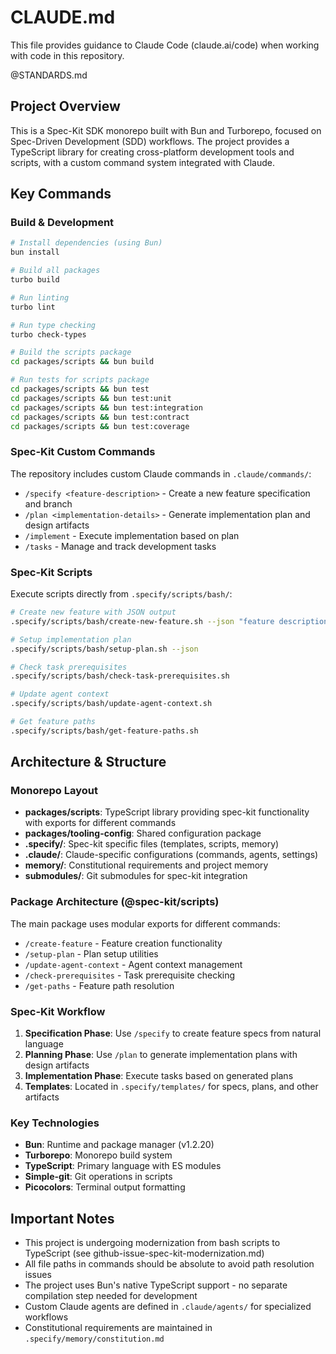 # CLAUDE.md

This file provides guidance to Claude Code (claude.ai/code) when working with code in this repository.

@STANDARDS.md

## Project Overview

This is a Spec-Kit SDK monorepo built with Bun and Turborepo, focused on Spec-Driven Development (SDD) workflows. The project provides a TypeScript library for creating cross-platform development tools and scripts, with a custom command system integrated with Claude.

## Key Commands

### Build & Development
```bash
# Install dependencies (using Bun)
bun install

# Build all packages
turbo build

# Run linting
turbo lint

# Run type checking
turbo check-types

# Build the scripts package
cd packages/scripts && bun build

# Run tests for scripts package
cd packages/scripts && bun test
cd packages/scripts && bun test:unit
cd packages/scripts && bun test:integration
cd packages/scripts && bun test:contract
cd packages/scripts && bun test:coverage
```

### Spec-Kit Custom Commands

The repository includes custom Claude commands in `.claude/commands/`:

- `/specify <feature-description>` - Create a new feature specification and branch
- `/plan <implementation-details>` - Generate implementation plan and design artifacts
- `/implement` - Execute implementation based on plan
- `/tasks` - Manage and track development tasks

### Spec-Kit Scripts

Execute scripts directly from `.specify/scripts/bash/`:
```bash
# Create new feature with JSON output
.specify/scripts/bash/create-new-feature.sh --json "feature description"

# Setup implementation plan
.specify/scripts/bash/setup-plan.sh --json

# Check task prerequisites
.specify/scripts/bash/check-task-prerequisites.sh

# Update agent context
.specify/scripts/bash/update-agent-context.sh

# Get feature paths
.specify/scripts/bash/get-feature-paths.sh
```

## Architecture & Structure

### Monorepo Layout
- **packages/scripts**: TypeScript library providing spec-kit functionality with exports for different commands
- **packages/tooling-config**: Shared configuration package
- **.specify/**: Spec-kit specific files (templates, scripts, memory)
- **.claude/**: Claude-specific configurations (commands, agents, settings)
- **memory/**: Constitutional requirements and project memory
- **submodules/**: Git submodules for spec-kit integration

### Package Architecture (@spec-kit/scripts)
The main package uses modular exports for different commands:
- `/create-feature` - Feature creation functionality
- `/setup-plan` - Plan setup utilities
- `/update-agent-context` - Agent context management
- `/check-prerequisites` - Task prerequisite checking
- `/get-paths` - Feature path resolution

### Spec-Kit Workflow
1. **Specification Phase**: Use `/specify` to create feature specs from natural language
2. **Planning Phase**: Use `/plan` to generate implementation plans with design artifacts
3. **Implementation Phase**: Execute tasks based on generated plans
4. **Templates**: Located in `.specify/templates/` for specs, plans, and other artifacts

### Key Technologies
- **Bun**: Runtime and package manager (v1.2.20)
- **Turborepo**: Monorepo build system
- **TypeScript**: Primary language with ES modules
- **Simple-git**: Git operations in scripts
- **Picocolors**: Terminal output formatting

## Important Notes

- This project is undergoing modernization from bash scripts to TypeScript (see github-issue-spec-kit-modernization.md)
- All file paths in commands should be absolute to avoid path resolution issues
- The project uses Bun's native TypeScript support - no separate compilation step needed for development
- Custom Claude agents are defined in `.claude/agents/` for specialized workflows
- Constitutional requirements are maintained in `.specify/memory/constitution.md`

